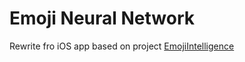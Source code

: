 #  Emoji Neural Network

Rewrite fro iOS app based on project [EmojiIntelligence](https://github.com/BilalReffas/EmojiIntelligence)


